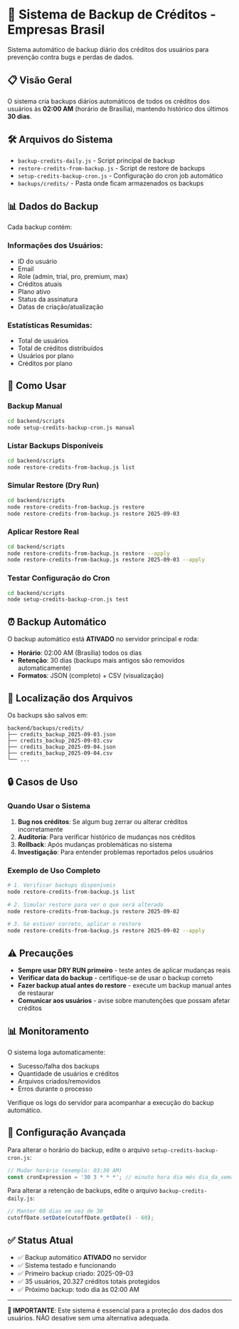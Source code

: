 # 🔄 Sistema de Backup de Créditos - Empresas Brasil

Sistema automático de backup diário dos créditos dos usuários para prevenção contra bugs e perdas de dados.

## 📋 Visão Geral

O sistema cria backups diários automáticos de todos os créditos dos usuários às **02:00 AM** (horário de Brasília), mantendo histórico dos últimos **30 dias**.

## 🛠️ Arquivos do Sistema

- `backup-credits-daily.js` - Script principal de backup
- `restore-credits-from-backup.js` - Script de restore de backups
- `setup-credits-backup-cron.js` - Configuração do cron job automático
- `backups/credits/` - Pasta onde ficam armazenados os backups

## 📊 Dados do Backup

Cada backup contém:

### Informações dos Usuários:
- ID do usuário
- Email
- Role (admin, trial, pro, premium, max)
- Créditos atuais
- Plano ativo
- Status da assinatura
- Datas de criação/atualização

### Estatísticas Resumidas:
- Total de usuários
- Total de créditos distribuídos
- Usuários por plano
- Créditos por plano

## 🚀 Como Usar

### Backup Manual
```bash
cd backend/scripts
node setup-credits-backup-cron.js manual
```

### Listar Backups Disponíveis
```bash
cd backend/scripts
node restore-credits-from-backup.js list
```

### Simular Restore (Dry Run)
```bash
cd backend/scripts
node restore-credits-from-backup.js restore
node restore-credits-from-backup.js restore 2025-09-03
```

### Aplicar Restore Real
```bash
cd backend/scripts
node restore-credits-from-backup.js restore --apply
node restore-credits-from-backup.js restore 2025-09-03 --apply
```

### Testar Configuração do Cron
```bash
cd backend/scripts
node setup-credits-backup-cron.js test
```

## ⏰ Backup Automático

O backup automático está **ATIVADO** no servidor principal e roda:
- **Horário**: 02:00 AM (Brasília) todos os dias
- **Retenção**: 30 dias (backups mais antigos são removidos automaticamente)
- **Formatos**: JSON (completo) + CSV (visualização)

## 📁 Localização dos Arquivos

Os backups são salvos em:
```
backend/backups/credits/
├── credits_backup_2025-09-03.json
├── credits_backup_2025-09-03.csv
├── credits_backup_2025-09-04.json
├── credits_backup_2025-09-04.csv
└── ...
```

## 🔒 Casos de Uso

### Quando Usar o Sistema

1. **Bug nos créditos**: Se algum bug zerrar ou alterar créditos incorretamente
2. **Auditoria**: Para verificar histórico de mudanças nos créditos
3. **Rollback**: Após mudanças problemáticas no sistema
4. **Investigação**: Para entender problemas reportados pelos usuários

### Exemplo de Uso Completo

```bash
# 1. Verificar backups disponíveis
node restore-credits-from-backup.js list

# 2. Simular restore para ver o que será alterado
node restore-credits-from-backup.js restore 2025-09-02

# 3. Se estiver correto, aplicar o restore
node restore-credits-from-backup.js restore 2025-09-02 --apply
```

## ⚠️ Precauções

- **Sempre usar DRY RUN primeiro** - teste antes de aplicar mudanças reais
- **Verificar data do backup** - certifique-se de usar o backup correto
- **Fazer backup atual antes do restore** - execute um backup manual antes de restaurar
- **Comunicar aos usuários** - avise sobre manutenções que possam afetar créditos

## 📊 Monitoramento

O sistema loga automaticamente:
- Sucesso/falha dos backups
- Quantidade de usuários e créditos
- Arquivos criados/removidos
- Erros durante o processo

Verifique os logs do servidor para acompanhar a execução do backup automático.

## 🔧 Configuração Avançada

Para alterar o horário do backup, edite o arquivo `setup-credits-backup-cron.js`:

```javascript
// Mudar horário (exemplo: 03:30 AM)
const cronExpression = '30 3 * * *'; // minuto hora dia mês dia_da_semana
```

Para alterar a retenção de backups, edite o arquivo `backup-credits-daily.js`:

```javascript
// Manter 60 dias em vez de 30
cutoffDate.setDate(cutoffDate.getDate() - 60);
```

## ✅ Status Atual

- ✅ Backup automático **ATIVADO** no servidor
- ✅ Sistema testado e funcionando
- ✅ Primeiro backup criado: 2025-09-03
- ✅ 35 usuários, 20.327 créditos totais protegidos
- ✅ Próximo backup: todo dia às 02:00 AM

---

**🚨 IMPORTANTE**: Este sistema é essencial para a proteção dos dados dos usuários. NÃO desative sem uma alternativa adequada.